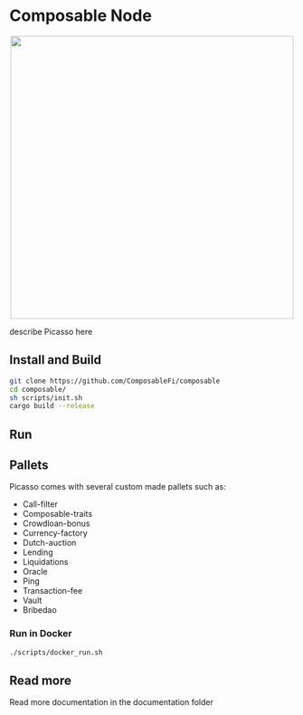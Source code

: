 # Composable Node     
<p align="center">
  <img src="https://uploads-ssl.webflow.com/600b1c51927516f998803ed6/612112cbe809145e51140850_composable.svg" width="500">
</p>

describe Picasso here 


## Install and Build    


```sh
git clone https://github.com/ComposableFi/composable
cd composable/
sh scripts/init.sh
cargo build --release

```

## Run


## Pallets

Picasso comes with several custom made pallets such as:

-	Call-filter    
-	Composable-traits   
-	Crowdloan-bonus   
-	Currency-factory   
-	Dutch-auction   
-	Lending   
-	Liquidations   
-	Oracle   
-	Ping    
-	Transaction-fee   
-	Vault    
-	Bribedao   


### Run in Docker

```bash
./scripts/docker_run.sh
```


## Read more
Read more documentation in the documentation folder

